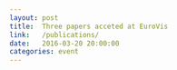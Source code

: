 ```yaml
---
layout: post
title:  Three papers acceted at EuroVis
link:   /publications/
date:   2016-03-20 20:00:00
categories: event
---
```

